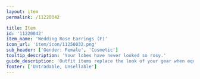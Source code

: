 ```yaml
---
layout: item
permalink: /11220042

title: Item
id: '11220042'
item_name: 'Wedding Rose Earrings (F)'
icon_url: 'item/icon/11250032.png'
sub_header: ['Gender: Female', 'Cosmetic']
tooltip_description: 'Your lobes have never looked so rosy.'
guide_description: 'Outfit items replace the look of your gear when equipped.'
footer: ['Untradable, Unsellable']
---
```

